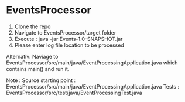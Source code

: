 # EventsProcessor


1. Clone the repo 
2. Navigate to EventsProcessor/target folder
3. Execute : java -jar Events-1.0-SNAPSHOT.jar
4. Please enter log file location to be processed

Alternativ:
Naviage to EventsProcessor/src/main/java/EventProcessingApplication.java which contains main() and run it.

Note : 
Source starting point : EventsProcessor/src/main/java/EventProcessingApplication.java
Tests : EventsProcessor/src/test/java/EventProcessingTest.java
